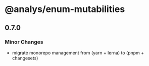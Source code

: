 # @analys/enum-mutabilities

## 0.7.0

### Minor Changes

- migrate monorepo management from (yarn + lerna) to (pnpm + changesets)
